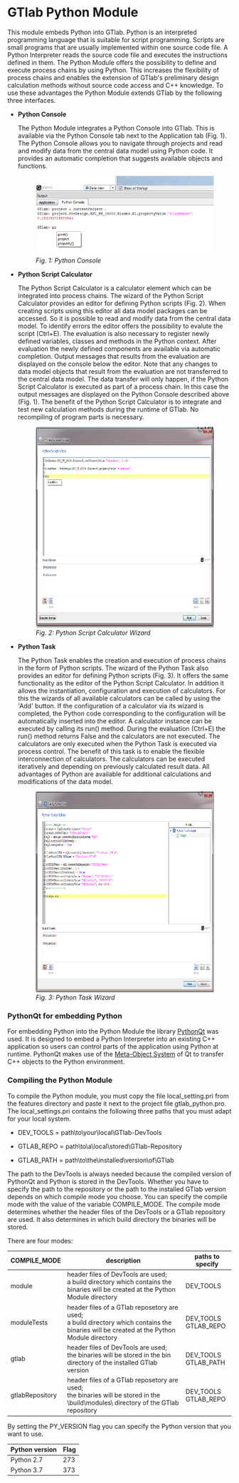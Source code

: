 # GTlab Python Module

This module embeds Python into GTlab. Python is an interpreted programming 
language that is suitable for script programming. Scripts are small 
programs that are usually implemented within one source code file. A Python 
Interpreter reads the source code file and executes the instructions defined in 
them. The Python Module offers the possibility to define and execute process chains 
by using Python. This increases the flexibility of process chains and enables 
the extension of GTlab's preliminary design calculation methods without source 
code access and C++ knowledge. To use these advantages the Python Module extends
GTlab by the following three interfaces. 

* <b>Python Console</b> 

    The Python Module integrates a Python Console into GTlab. This is 
    available via the Python Console tab next to the Application tab (Fig. 1). 
    The Python Console allows you to navigate through projects and read and 
    modify data from the central data model using Python code. It provides an 
    automatic completion that suggests available objects and functions.

    <figure class="image">
        <img src="/images/python_console.png" alt="Python Console">
        <figcaption> <i>Fig. 1: Python Console</i></figcaption>
    </figure>


* <b>Python Script Calculator</b> 

    The Python Script Calculator is a calculator element which can be integrated
    into process chains. The wizard of the Python Script Calculator provides an 
    editor for defining Python scripts (Fig. 2). When creating scripts using this
    editor all data model packages can be accessed. So it is possible to read
    and modify data from the central data model. To identify errors the editor 
    offers the possibility to evalute the script (Ctrl+E). The evaluation is 
    also necessary to register newly defined variables, classes and methods in 
    the Python context. After evaluation the newly defined components are 
    available via automatic completion. Output messages that results from the 
    evaluation are displayed on the console below the editor. Note that any 
    changes to data model objects that result from the evaluation are not 
    transferred to the central data model. The data transfer will only happen, 
    if the Python Script Calculator is executed as part of a process chain. In 
    this case the output messages are displayed on the Python Console described 
    above (Fig. 1). The benefit of the Python Script Calculator is to integrate 
    and test new calculation methods during the runtime of GTlab. No recompiling
    of program parts is necessary.
    
    <figure class="image">
        <img src="/images/python_script_calculator.png" 
        alt="Python Script Calculator" width="600" height="450">
        <figcaption> <i>Fig. 2: Python Script Calculator Wizard</i></figcaption>
    </figure>

* <b>Python Task</b> 

    The Python Task enables the creation and execution of process chains in the 
    form of Python scripts. The wizard of the Python Task also provides an editor
    for defining Python scripts (Fig. 3). It offers the same functionality as 
    the editor of the Python Script Calculator. In addition it allows the 
    instantiation, configuration and execution of calculators. For this the 
    wizards of all available calculators can be called by using the
    'Add' button. If the configuration of a calculator via its wizard is 
    completed, the Python code corresponding to the configuration will be 
    automatically inserted into the editor. A calculator instance can be 
    executed by calling its run() method. During the evaluation (Ctrl+E) 
    the run() method returns False and the calculators are not executed. 
    The calculators are only executed when the Python Task is executed via
    process control. The benefit of this task is to enable the flexible 
    interconnection of calculators. The calculators can be executed iteratively 
    and depending on previously calculated result data. All advantages of Python 
    are available for additional calculations and modifications of the data 
    model.
    
    <figure class="image">
        <img src="/images/python_task.PNG" 
        alt="Python Task" width="600" height="450">
        <figcaption> <i>Fig. 3: Python Task Wizard</i></figcaption>
    </figure>

### PythonQt for embedding Python 
For embedding Python into the Python Module the library 
[PythonQt](https://mevislab.github.io/pythonqt/ "This link takes you to the homepage of PythonQt.")
was used. It is designed to embed a Python Interpreter into an existing C++
application so users can control parts of the application using Python at 
runtime. PythonQt makes use of the 
[Meta-Object System](https://doc.qt.io/archives/qt-4.8/metaobjects.html "This link takes you to a description of the Meat-Object System.")
of Qt to transfer C++ objects to the Python environment.


### Compiling the Python Module
To compile the Python module, you must copy the file local_setting.pri from the 
features directory and paste it next to the project file gtlab_python.pro. 
The local_settings.pri contains the following three paths that you must adapt
for your local system. 

  * DEV_TOOLS  = path\to\your\local\GTlab-DevTools
    
  * GTLAB_REPO = path\to\a\local\stored\GTlab-Repository
    
  * GTLAB_PATH = path\to\the\installed\version\of\GTlab 

The path to the DevTools is always needed because the compiled version of 
PythonQt and Python is stored in the DevTools. Whether you have to specify the path 
to the repository or the path to the installed GTlab version depends on which 
compile mode you choose. You can specify the compile mode with the value of the
variable COMPILE_MODE. The compile mode determines whether the header files of 
the DevTools or a GTlab repository are used. It also determines in which build 
directory the binaries will be stored. 

There are four modes:

|   COMPILE_MODE  | description                                                                                                                                   | paths to specify         |
|  ---            |  ------                                                                                                                                       | ------                   |
| module          | header files of DevTools are used;<br> a build directory which contains the binaries will be created at the Python Module directory           | DEV_TOOLS                |
| moduleTests     | header files of a GTlab reposetory are used;<br> a build directory which contains the binaries will be created at the Python Module directory | DEV_TOOLS<br> GTLAB_REPO |
| gtlab           | header files of DevTools are used;<br> the binaries will be stored in the bin directory of the installed GTlab version                        | DEV_TOOLS<br> GTLAB_PATH |
| gtlabRepository | header files of a GTlab reposetory are used;<br> the binaries will be stored in the \build\modules\ directory of the GTlab repository         | DEV_TOOLS<br> GTLAB_REPO |

By setting the PY_VERSION flag you can specify the Python version that you want 
to use. 

| Python version | Flag |
| ----           | ---  |
| Python 2.7     | 273  |
| Python 3.7     | 373  |